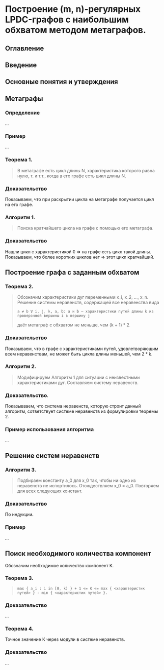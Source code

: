# Построение (m, n)-регулярных LPDC-графов с наибольшим обхватом методом метаграфов.

## Оглавление

## Введение

## Основные понятия и утверждения

## Метаграфы

### Определение

...

### Пример

...

### Теорема 1.

> В метаграфе есть цикл длины N, характеристика которого равна нулю, т. и т.т., когда в его графе есть цикл длины N.

### Доказательство

Показываем, что при раскрытии цикла на метаграфе получается цикл на его графе.


### Алгоритм 1.

> Поиска кратчайшего цикла на графе с помощью его метаграфа.

### Доказательство 

Нашли цикл с характеристикой 0 => на графе есть цикл такой длины.
Показываем, что более коротких циклов нет => этот цикл кратчайший.

## Построение графа с заданным обхватом

### Теорема 2.

> Обозначим характеристики дуг переменными x_i, x_2, ..., x_n.
Решение системы неравенств, содержащей все неравенства вида
> ```
> a ≠ b ∀ i, j, k, a, b: a и b — характеристики путей длины k из проверочной вершины i в вершину j
> ```
> даёт метаграф с обхватом не меньше, чем (k + 1) * 2.

### Доказательство

Показываем, что в графе с характеристиками путей, удовлетворяющим всем неравенствам, не может быть цикла длины меньшей, чем 2 * k.

### Алгоритм 2.

> Модифицируем Алгоритм 1 для ситуации с неизвестными характеристиками дуг.
> Составляем систему неравенств.

### Доказательство.

Показывваем, что система неравенств, которую строит данный алгоритм, сответствует системе неравенств из формулировки теоремы 2.

### Пример использования алгоритма

...

## Решение систем неравенств

### Алгоритм 3.

> Подбираем константу a_0 для x_0 так, чтобы ни одно из неравенств не испортилось.
> Отождествляем x_0 = a_0.
> Повторяем для всех следующих констант.

### Доказательство

По индукции.

### Пример

...

## Поиск необходимого количества компонент

Обозначим необходимое количество компонент K. 

### Теорема 3.

> ```
> max { a_i : i in [0, k) } + 1 <= K <= max { <характеристик путей> } - min { <характеристик путей> }.
> ```

### Доказательство

...

### Теорема 4.

Точное значение K через модули в системе неравенств.

### Доказательство

...